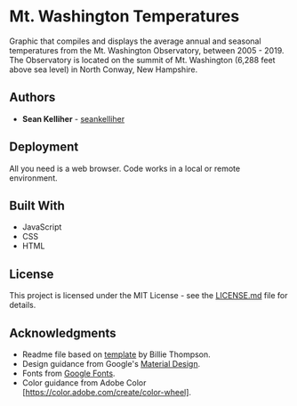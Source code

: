 # Mt. Washington Temperatures

Graphic that compiles and displays the average annual and seasonal temperatures from the Mt. Washington Observatory, between 2005 - 2019. The Observatory is located on the summit of Mt. Washington (6,288 feet above sea level) in North Conway, New Hampshire.

## Authors

* **Sean Kelliher** - [seankelliher](https://github.com/seankelliher)

## Deployment

All you need is a web browser. Code works in a local or remote environment.

## Built With

* JavaScript
* CSS
* HTML

## License

This project is licensed under the MIT License - see the [LICENSE.md](LICENSE.md) file for details.

## Acknowledgments

* Readme file based on [template](https://gist.github.com/PurpleBooth/109311bb0361f32d87a2) by Billie Thompson.
* Design guidance from Google's [Material Design](https://material.io/design).
* Fonts from [Google Fonts](https://fonts.google.com).
* Color guidance from Adobe Color [https://color.adobe.com/create/color-wheel].